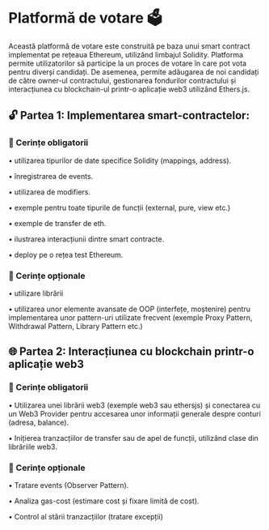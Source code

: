 # Platformă de votare 🗳️

Această platformă de votare este construită pe baza unui smart contract implementat pe rețeaua Ethereum, utilizând limbajul Solidity. Platforma permite utilizatorilor să participe la un proces de votare în care pot vota pentru diverși candidați. De asemenea, permite adăugarea de noi candidați de către owner-ul contractului, gestionarea fondurilor contractului și interacțiunea cu blockchain-ul printr-o aplicație web3 utilizând Ethers.js.

## 🔓 Partea 1: Implementarea smart-contractelor: 

### 📌 Cerințe obligatorii 

• utilizarea tipurilor de date specifice Solidity (mappings, address). 

• înregistrarea de events. 

• utilizarea de modifiers. 

• exemple pentru toate tipurile de funcții (external, pure, view etc.) 

• exemple de transfer de eth. 

• ilustrarea interacțiunii dintre smart contracte. 

• deploy pe o rețea test Ethereum.  

### 📌 Cerințe opționale 

• utilizare librării  

• utilizarea unor elemente avansate de OOP (interfețe, moștenire) pentru 
implementarea unor pattern-uri utilizate frecvent (exemple Proxy Pattern, 
Withdrawal Pattern, Library Pattern etc.) 

## 🌐 Partea 2: Interacțiunea cu blockchain printr-o aplicație web3

### 📌 Cerințe obligatorii

• Utilizarea unei librării web3 (exemple web3 sau ethersjs) și conectarea cu un 
Web3 Provider pentru accesarea unor informații generale despre conturi 
(adresa, balance). 

• Inițierea tranzacțiilor de transfer sau de apel de funcții, utilizând clase din 
librăriile web3. 

### 📌 Cerințe opționale

• Tratare events (Observer Pattern).  

• Analiza gas-cost (estimare cost și fixare limită de cost). 

• Control al stării tranzacțiilor (tratare excepții)
